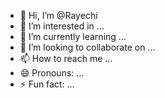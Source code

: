 - 👋 Hi, I’m @Rayechi
- 👀 I’m interested in ...
- 🌱 I’m currently learning ...
- 💞️ I’m looking to collaborate on ...
- 📫 How to reach me ...
- 😄 Pronouns: ...
- ⚡ Fun fact: ...

<!---
Rayechi/Rayechi is a ✨ special ✨ repository because its `README.md` (this file) appears on your GitHub profile.
You can click the Preview link to take a look at your changes.
--->
